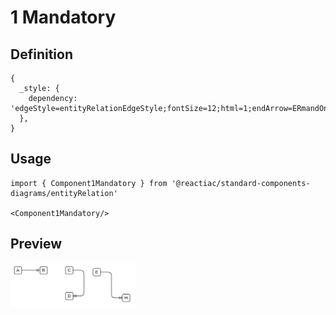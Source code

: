 # 1 Mandatory

## Definition

```
{
  _style: { 
    dependency: 'edgeStyle=entityRelationEdgeStyle;fontSize=12;html=1;endArrow=ERmandOne;',
  },
}
```

## Usage

```
import { Component1Mandatory } from '@reactiac/standard-components-diagrams/entityRelation'

<Component1Mandatory/>
```

## Preview

<img src="./component-1-mandatory.png" width="200"/>
